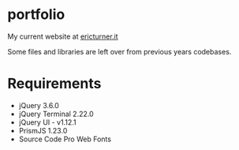 # portfolio
 My current website at [ericturner.it](https://ericturner.it)

 Some files and libraries are left over from previous years codebases.


 Requirements
 ====

* jQuery 3.6.0
* jQuery Terminal 2.22.0
* jQuery UI - v1.12.1
* PrismJS 1.23.0
* Source Code Pro Web Fonts
